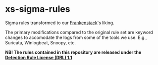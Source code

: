 # xs-sigma-rules

Sigma rules transformed to our [Frankenstack](https://github.com/ccdcoe/frankenstack)'s liking.

The primary modifications compared to the original rule set are keyword changes to accomodate the logs from some of the tools we use. E.g., Suricata, Winlogbeat, Snoopy, etc.

**NB! The rules contained in this repository are released under the [Detection Rule License (DRL) 1.1](https://raw.githubusercontent.com/ccdcoe/xs-sigma-rules/main/LICENSE)**
